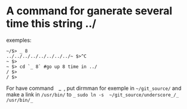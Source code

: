 # A command for ganerate several time this string ../

exemples:

```
~/$> _ 8
../../../../../../../../~ $>^C
~ $>
~ $> cd `_ 8` #go up 8 time in ../
/ $> 
/ $> 
```

For have command  _ ,
put dirmman for exemple in `~/git_source/`
and make a link in `/usr/bin/` to `_` 
`sudo ln -s  ~/git_source/underscore_/_  /usr/bin/_`